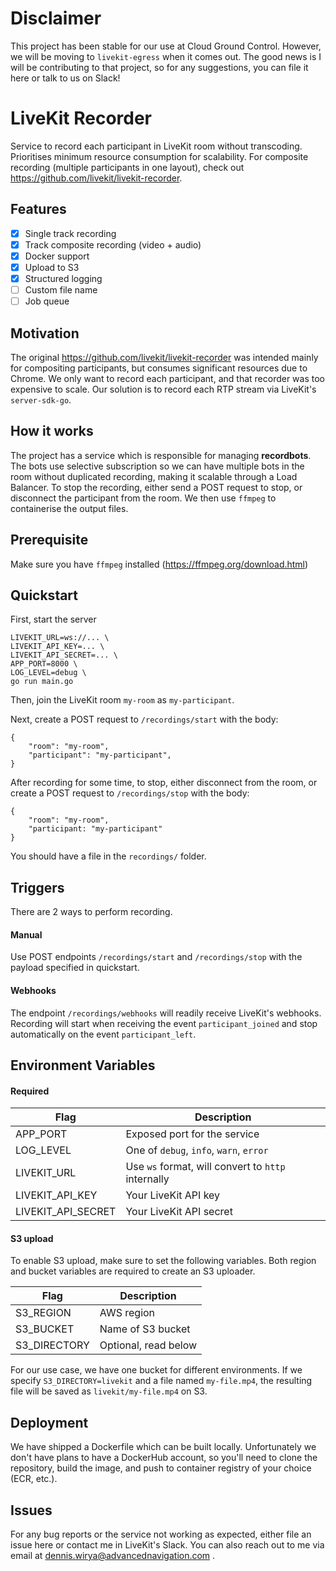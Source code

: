 # Disclaimer

This project has been stable for our use at Cloud Ground Control. However, we will be moving to `livekit-egress` when it comes out. The good news is I will be contributing to that project, so for any suggestions, you can file it here or talk to us on Slack!

# LiveKit Recorder

Service to record each participant in LiveKit room without transcoding. Prioritises minimum resource consumption for scalability. For composite recording (multiple participants in one layout), check out https://github.com/livekit/livekit-recorder.

## Features

- [x] Single track recording
- [x] Track composite recording (video + audio)
- [x] Docker support
- [x] Upload to S3
- [x] Structured logging
- [ ] Custom file name
- [ ] Job queue

## Motivation

The original https://github.com/livekit/livekit-recorder was intended mainly for compositing participants, but consumes significant resources due to Chrome. We only want to record each participant, and that recorder was too expensive to scale. Our solution is to record each RTP stream via LiveKit's `server-sdk-go`.

## How it works

The project has a service which is responsible for managing <strong>recordbots</strong>. The bots use selective subscription so we can have multiple bots in the room without duplicated recording, making it scalable through a Load Balancer. To stop the recording, either send a POST request to stop, or disconnect the participant from the room. We then use `ffmpeg` to containerise the output files.

## Prerequisite

Make sure you have `ffmpeg` installed (https://ffmpeg.org/download.html)

## Quickstart

First, start the server

```
LIVEKIT_URL=ws://... \
LIVEKIT_API_KEY=... \
LIVEKIT_API_SECRET=... \
APP_PORT=8000 \
LOG_LEVEL=debug \
go run main.go
```

Then, join the LiveKit room `my-room` as `my-participant`.

Next, create a POST request to `/recordings/start` with the body:

```
{
    "room": "my-room",
    "participant": "my-participant",
}
```

After recording for some time, to stop, either disconnect from the room, or create a POST request to `/recordings/stop` with the body:

```
{
    "room": "my-room",
    "participant: "my-participant"
}
```

You should have a file in the `recordings/` folder.

## Triggers

There are 2 ways to perform recording.

#### Manual

Use POST endpoints `/recordings/start` and `/recordings/stop` with the payload specified in quickstart.

#### Webhooks

The endpoint `/recordings/webhooks` will readily receive LiveKit's webhooks. Recording will start when receiving the event `participant_joined` and stop automatically on the event `participant_left`.

## Environment Variables

#### Required

| Flag               | Description                                        |
| ------------------ | -------------------------------------------------- |
| APP_PORT           | Exposed port for the service                       |
| LOG_LEVEL          | One of `debug`, `info`, `warn`, `error`            |
| LIVEKIT_URL        | Use `ws` format, will convert to `http` internally |
| LIVEKIT_API_KEY    | Your LiveKit API key                               |
| LIVEKIT_API_SECRET | Your LiveKit API secret                            |

#### S3 upload

To enable S3 upload, make sure to set the following variables. Both region and bucket variables are required to create an S3 uploader.

| Flag         | Description          |
| ------------ | -------------------- |
| S3_REGION    | AWS region           |
| S3_BUCKET    | Name of S3 bucket    |
| S3_DIRECTORY | Optional, read below |

For our use case, we have one bucket for different environments. If we specify `S3_DIRECTORY=livekit` and a file named `my-file.mp4`, the resulting file will be saved as `livekit/my-file.mp4` on S3.

## Deployment

We have shipped a Dockerfile which can be built locally. Unfortunately we don't have plans to have a DockerHub account, so you'll need to clone the repository, build the image, and push to container registry of your choice (ECR, etc.).

## Issues

For any bug reports or the service not working as expected, either file an issue here or contact me in LiveKit's Slack. You can also reach out to me via email at [dennis.wirya@advancednavigation.com](mailto:dennis.wirya@advancednavigation.com) .
